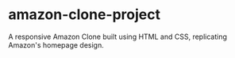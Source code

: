# amazon-clone-project
A responsive Amazon Clone built using HTML and CSS, replicating Amazon's homepage design.
